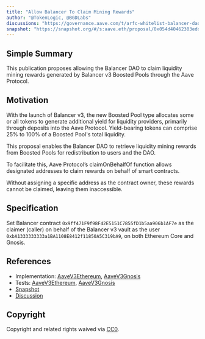 ```yaml
---
title: "Allow Balancer To Claim Mining Rewards"
author: "@TokenLogic, @BGDLabs"
discussions: "https://governance.aave.com/t/arfc-whitelist-balancer-dao-to-claim-liquidity-mining-rewards/20653"
snapshot: "https://snapshot.org/#/s:aave.eth/proposal/0x054d40462303edd7e3a3c90b945a187e037cf412751631e9b01ba536acbdd40b"
---
```


## Simple Summary

This publication proposes allowing the Balancer DAO to claim liquidity mining rewards generated by Balancer v3 Boosted Pools through the Aave Protocol.

## Motivation

With the launch of Balancer v3, the new Boosted Pool type allocates some or all tokens to generate additional yield for liquidity providers, primarily through deposits into the Aave Protocol. Yield-bearing tokens can comprise 25% to 100% of a Boosted Pool's total liquidity.

This proposal enables the Balancer DAO to retrieve liquidity mining rewards from Boosted Pools for redistribution to users and the DAO.

To facilitate this, Aave Protocol’s claimOnBehalfOf function allows designated addresses to claim rewards on behalf of smart contracts.

Without assigning a specific address as the contract owner, these rewards cannot be claimed, leaving them inaccessible.

## Specification

Set Balancer contract `0x9ff471F9f98F42E5151C7855fD1b5aa906b1AF7e` as the claimer (caller) on behalf of the Balancer v3 vault as the user `0xbA1333333333a1BA1108E8412f11850A5C319bA9`, on both Ethereum Core and Gnosis.

## References

- Implementation: [AaveV3Ethereum](https://github.com/bgd-labs/aave-proposals-v3/blob/main/src/20250122_Multi_AllowBalancerToClaimMiningRewards/AaveV3Ethereum_AllowBalancerToClaimMiningRewards_20250122.sol), [AaveV3Gnosis](https://github.com/bgd-labs/aave-proposals-v3/blob/main/src/20250122_Multi_AllowBalancerToClaimMiningRewards/AaveV3Gnosis_AllowBalancerToClaimMiningRewards_20250122.sol)
- Tests: [AaveV3Ethereum](https://github.com/bgd-labs/aave-proposals-v3/blob/main/src/20250122_Multi_AllowBalancerToClaimMiningRewards/AaveV3Ethereum_AllowBalancerToClaimMiningRewards_20250122.t.sol), [AaveV3Gnosis](https://github.com/bgd-labs/aave-proposals-v3/blob/main/src/20250122_Multi_AllowBalancerToClaimMiningRewards/AaveV3Gnosis_AllowBalancerToClaimMiningRewards_20250122.t.sol)
- [Snapshot](https://snapshot.org/#/s:aave.eth/proposal/0x054d40462303edd7e3a3c90b945a187e037cf412751631e9b01ba536acbdd40b)
- [Discussion](https://governance.aave.com/t/arfc-whitelist-balancer-dao-to-claim-liquidity-mining-rewards/20653)

## Copyright

Copyright and related rights waived via [CC0](https://creativecommons.org/publicdomain/zero/1.0/).
